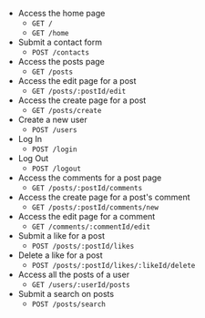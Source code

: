 - Access the home page
  - `GET /`
  - `GET /home`
- Submit a contact form
  - `POST /contacts`
- Access the posts page
  - `GET /posts`
- Access the edit page for a post
  - `GET /posts/:postId/edit`
- Access the create page for a post
  - `GET /posts/create`
- Create a new user
  - `POST /users`
- Log In
  - `POST /login`
- Log Out
  - `POST /logout`
- Access the comments for a post page
  - `GET /posts/:postId/comments`
- Access the create page for a post's comment
  - `GET /posts/:postId/comments/new`
- Access the edit page for a comment
  - `GET /comments/:commentId/edit`
- Submit a like for a post
  - `POST /posts/:postId/likes`
- Delete a like for a post
  - `POST /posts/:postId/likes/:likeId/delete`
- Access all the posts of a user
  - `GET /users/:userId/posts`
- Submit a search on posts
  - `POST /posts/search`